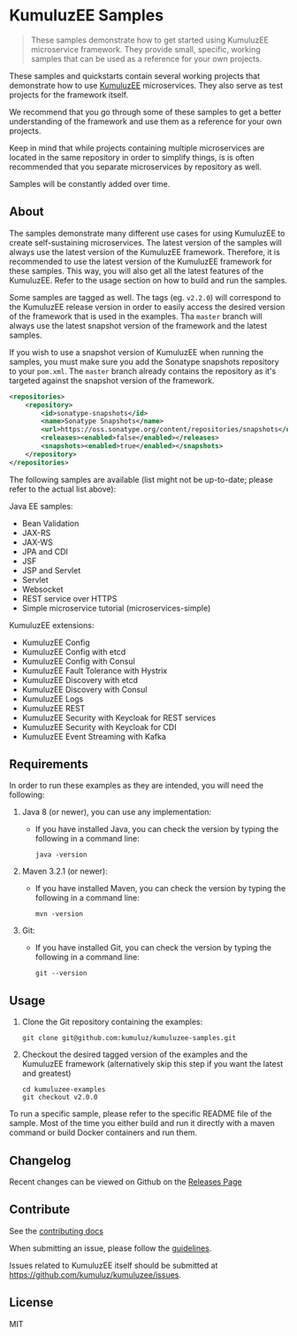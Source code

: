 # KumuluzEE Samples

> These samples demonstrate how to get started using KumuluzEE microservice framework. They provide small, specific, working samples that can be used as a reference for your own projects.

These samples and quickstarts contain several working projects that demonstrate how to use [KumuluzEE](https://github.com/kumuluz/kumuluzee) microservices. They also serve as test projects for the framework itself.

We recommend that you go through some of these samples to get a better understanding of the framework and use them as a reference for your own projects.

Keep in mind that while projects containing multiple microservices are located in the same repository in order to simplify things, is is often recommended that you separate microservices by repository as well.

Samples will be constantly added over time.

## About

The samples demonstrate many different use cases for using KumuluzEE to create self-sustaining microservices. The latest version of the samples will always use the latest version of the KumuluzEE framework. Therefore, it is recommended to use the latest version of the KumuluzEE framework for these samples. This way, you will also get all the latest features of the KumuluzEE. Refer to the usage section on how to build and run the samples.

Some samples are tagged as well. The tags (eg. `v2.2.0`) will correspond to the KumuluzEE release version in order to easily access the desired version of the framework that is used in the examples. Tha `master` branch will always use the latest snapshot version of the framework and the latest samples.

If you wish to use a snapshot version of KumuluzEE when running the samples, you must make sure you add the Sonatype snapshots repository to your `pom.xml`. The `master` branch already contains the repository as it's targeted against the snapshot version of the framework.

```xml
<repositories>
    <repository>
        <id>sonatype-snapshots</id>
        <name>Sonatype Snapshots</name>
        <url>https://oss.sonatype.org/content/repositories/snapshots</url>
        <releases><enabled>false</enabled></releases>
        <snapshots><enabled>true</enabled></snapshots>
    </repository>
</repositories>
```

The following samples are available (list might not be up-to-date; please refer to the actual list above):

Java EE samples:
- Bean Validation
- JAX-RS
- JAX-WS
- JPA and CDI
- JSF
- JSP and Servlet
- Servlet
- Websocket
- REST service over HTTPS
- Simple microservice tutorial (microservices-simple)

KumuluzEE extensions:
- KumuluzEE Config
- KumuluzEE Config with etcd
- KumuluzEE Config with Consul
- KumuluzEE Fault Tolerance with Hystrix
- KumuluzEE Discovery with etcd
- KumuluzEE Discovery with Consul
- KumuluzEE Logs
- KumuluzEE REST
- KumuluzEE Security with Keycloak for REST services
- KumuluzEE Security with Keycloak for CDI
- KumuluzEE Event Streaming with Kafka

## Requirements

In order to run these examples as they are intended, you will need the following:

1. Java 8 (or newer), you can use any implementation:
    * If you have installed Java, you can check the version by typing the following in a command line:
        
        ```
        java -version
        ```

2. Maven 3.2.1 (or newer):
    * If you have installed Maven, you can check the version by typing the following in a command line:
        
        ```
        mvn -version
        ```
        
3. Git:
    * If you have installed Git, you can check the version by typing the following in a command line:
    
        ```
        git --version
        ```
        
## Usage

1. Clone the Git repository containing the examples:

    ```
    git clone git@github.com:kumuluz/kumuluzee-samples.git
    ```
    
2. Checkout the desired tagged version of the examples and the KumuluzEE framework (alternatively skip this step if you want the latest and greatest)

    ```
    cd kumuluzee-examples
    git checkout v2.0.0
    ```
    
To run a specific sample, please refer to the specific README file of the sample.
Most of the time you either build and run it directly with a maven command or build Docker containers and run them.

## Changelog

Recent changes can be viewed on Github on the [Releases Page](https://github.com/kumuluz/kumuluzee-samples/releases)

## Contribute

See the [contributing docs](https://github.com/kumuluz/kumuluzee-samples/blob/master/CONTRIBUTING.md)

When submitting an issue, please follow the [guidelines](https://github.com/kumuluz/kumuluzee-samples/blob/master/CONTRIBUTING.md#bugs).

Issues related to KumuluzEE itself should be submitted at https://github.com/kumuluz/kumuluzee/issues.

## License

MIT
